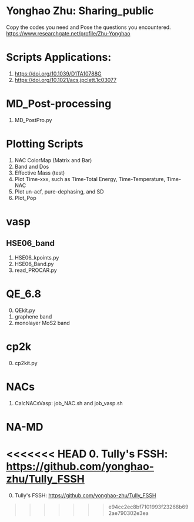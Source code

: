 # Yonghao Zhu: Sharing_public
Copy the codes you need and Pose the questions you encountered.
https://www.researchgate.net/profile/Zhu-Yonghao  

# Scripts Applications: 
1. https://doi.org/10.1039/D1TA10788G
2. https://doi.org/10.1021/acs.jpclett.1c03077

# MD_Post-processing
1. MD_PostPro.py

# Plotting Scripts
1. NAC ColorMap (Matrix and Bar)
2. Band and Dos
3. Effective Mass (test)
4. Plot Time-xxx, such as Time-Total Energy, Time-Temperature, Time-NAC
5. Plot un-acf, pure-dephasing, and SD
6. Plot_Pop

# vasp
## HSE06_band
1. HSE06_kpoints.py
2. HSE06_Band.py
3. read_PROCAR.py

# QE_6.8
0. QEkit.py
1. graphene band
2. monolayer MoS2 band

# cp2k
0. cp2kit.py

# NACs
1. CalcNACsVasp: job_NAC.sh and job_vasp.sh

# NA-MD
<<<<<<< HEAD
0. Tully's FSSH: https://github.com/yonghao-zhu/Tully_FSSH
=======
0. Tully's FSSH: https://github.com/yonghao-zhu/Tully_FSSH
>>>>>>> e94cc2ec8bf7101993f23268b692ae790302e3ea

